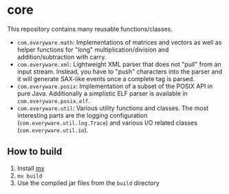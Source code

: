 core
====

This repository contains many reusable functions/classes.

- `com.everyware.math`: Implementations of matrices and vectors as well as helper functions for "long" multiplication/division and addition/subtraction with carry.
- `com.everyware.xml`: Lightweight XML parser that does not "pull" from an input stream. Instead, you have to "push" characters into the parser and it will generate SAX-like events once a complete tag is parsed.
- `com.everyware.posix`: Implementation of a subset of the POSIX API in pure Java. Additionally a simplistic ELF parser is available in `com.everyware.posix.elf`.
- `com.everyware.util`: Various utility functions and classes. The most interesting parts are the logging configuration (`com.everyware.util.log.Trace`) and various I/O related classes (`com.everyware.util.io`).

How to build
------------

1. Install [mx](https://github.com/graalvm/mx)
2. `mx build`
3. Use the compiled jar files from the `build` directory
